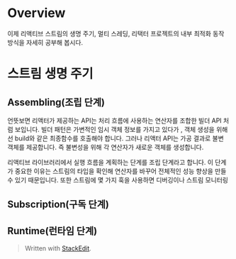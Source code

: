 # Overview

이제 리액티브 스트림의 생명 주기, 멀티 스레딩, 리택터 프로젝트의 내부 최적화 동작 방식을 자세히 공부해 봅시다. 


# 스트림 생명 주기

## Assembling(조립 단계)

언뜻보면 리액터가 제공하는 API는 처리 흐름에 사용하는 연산자를 조합한 빌더 API 처럼 보입니다. 빌더 패턴은 가변적인 임시 객체 정보를 가지고 있다가 , 객체 생성을 위해선 build와 같은 최종함수를 호출해야 합니다. 그러나 리액터 API는 가공 결과로 불변 객체를 제공합니다. 즉 불변성을 위해 각 연산자가 새로운 객체를 생성합니다. 

리액티브 라이브러리에서 실행 흐름을 계획하는 단계를 조립 단계라고 합니다. 이 단계가 중요한 이유는 스트림의 타입을 확인해 연산자를 바꾸어 전체적인 성능 향상을 만들 수 있기 때문입니다. 또한 스트림에 몇 가지 훅을 사용하면 디버깅이나 스트림 모니터링

## Subscription(구독 단계)

## Runtime(런타임 단계)






> Written with [StackEdit](https://stackedit.io/).
<!--stackedit_data:
eyJoaXN0b3J5IjpbMTg4NDA1MjY1NV19
-->